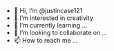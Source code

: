 - 👋 Hi, I’m @justincase121
- 👀 I’m interested in creativity
- 🌱 I’m currently learning ...
- 💞️ I’m looking to collaborate on ...
- 📫 How to reach me ...

<!---
justincase121/justincase121 is a ✨ special ✨ repository because its `README.md` (this file) appears on your GitHub profile.
You can click the Preview link to take a look at your changes.
--->
